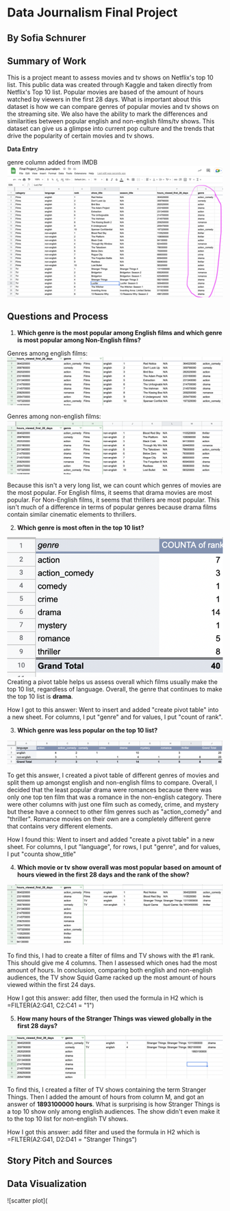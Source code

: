 # Data Journalism Final Project
## By Sofia Schnurer

## **Summary of Work**

This is a project meant to assess movies and tv shows on Netflix's top 10 list. This public data was created through Kaggle and taken directly from Netflix's Top 10 list. Popular movies are based of the amount of hours watched by viewers in the first 28 days. What is important about this dataset is how we can compare genres of popular movies and tv shows on the streaming site. We also have the ability to mark the differences and similarities between popular english and non-english films/tv shows. This dataset can give us a glimpse into current pop culture and the trends that drive the popularity of certain movies and tv shows. 

**Data Entry**

genre column added from IMDB
![data google sheets](https://github.com/sofia-sch24/Data-Journalism-Final-Project/blob/5c1a19506c30ef1c8a3dfc149be32733d1536d7b/data%20netflix.png)

## Questions and Process
1. **Which genre is the most popular among English films and which genre is most popular among Non-English films?**

Genres among english films:
![english films genre](https://github.com/sofia-sch24/Data-Journalism-Final-Project/blob/5539ad8aa98a4f0722b3999819bf21a16abc4c22/fav%20genre%20among%20english%20movies.png)

Genres among non-english films: 
![non english films genre](https://github.com/sofia-sch24/Data-Journalism-Final-Project/blob/edd2ab95dc22d2c34f48da5509d1a9f6053ee609/fav%20genre%20among%20non-english%20movies.png)

Because this isn't a very long list, we can count which genres of movies are the most popular. For English films, it seems that drama movies are most popular. For Non-English films, it seems that thrillers are most popular. This isn't much of a difference in terms of popular genres because drama films contain similar cinematic elements to thrillers. 


2. **Which genre is most often in the top 10 list?**

![how many genre](https://github.com/sofia-sch24/Data-Journalism-Final-Project/blob/64d755731f1fb03ff4f14231d1a8ffe06f64f155/how%20many%20genre.png)
Creating a pivot table helps us assess overall which films usually make the top 10 list, regardless of language. Overall, the genre that continues to make the top 10 list is **drama**. 

How I got to this answer: 
Went to insert and added "create pivot table" into a new sheet. For columns, I put "genre" and for values, I put "count of rank". 

3. **Which genre was less popular on the top 10 list?**

![less popular genre](https://github.com/sofia-sch24/Data-Journalism-Final-Project/blob/1045fd88b4427cbe6b20e14baf78b36161ae9789/less%20popular%20genre.png)

To get this answer, I created a pivot table of different genres of movies and split them up amongst english and non-english films to compare. Overall, I decided that the least popular drama were romances because there was only one top ten film that was a romance in the non-english category. There were other columns with just one film such as comedy, crime, and mystery but these have a connect to other film genres such as "action_comedy" and "thriller". Romance movies on their own are a completely different genre that contains very different elements. 

How I found this: 
Went to insert and added "create a pivot table" in a new sheet. For columns, I put "language", for rows, I put "genre", and for values, I put "counta show_title"


4. **Which movie or tv show overall was most popular based on amount of hours viewed in the first 28 days and the rank of the show?**


![popular movie/show](https://github.com/sofia-sch24/Data-Journalism-Final-Project/blob/8fea875a51cf6f5a7c07d0eca2553135bebb3577/most%20popular%20movie:tv%20show.png)

To find this, I had to create a filter of films and TV shows with the #1 rank. This should give me 4 columns. Then I assessed which ones had the most amount of hours. In conclusion, comparing both english and non-english audiences, the TV show Squid Game racked up the most amount of hours viewed within the first 24 days. 

How I got this answer: add filter, then used the formula in H2 which is =FILTER(A2:G41, C2:C41 = "1")


5. **How many hours of the Stranger Things was viewed globally in the first 28 days?**


![stranger things](https://github.com/sofia-sch24/Data-Journalism-Final-Project/blob/1170c86030592872232ecae3cde28c478d2c1a7a/stranger%20things%20hours.png)

To find this, I created a filter of TV shows containing the term Stranger Things. Then I added the amount of hours from column M, and got an answer of **1893100000 hours**. What is surprising is how Stranger Things is a top 10 show only among english audiences. The show didn't even make it to the top 10 list for non-english TV shows. 

How I got this answer: add filter and used the formula in H2 which is =FILTER(A2:G41, D2:D41 = "Stranger Things")


## Story Pitch and Sources


## Data Visualization 

![scatter plot](
